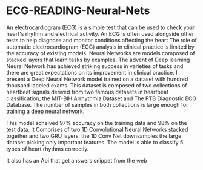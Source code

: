# ECG-READING-Neural-Nets

An electrocardiogram (ECG) is a simple test that can be used to check your heart's rhythm and electrical activity.
An ECG is often used alongside other tests to help diagnose and monitor conditions affecting the heart
The role of automatic electrocardiogram (ECG) analysis in clinical practice is limited by the accuracy of existing models.
Neural Networks are models composed of stacked layers that learn tasks by examples. The advent of Deep learning Neural Network has achieved striking success in varieties of tasks and there are great expectations on its improvement in clinical practice. 
I present a Deep Neural Network model trained on a dataset with  hundred thousand labeled exams. 
This dataset is composed of two collections of heartbeat signals derived from two famous datasets in heartbeat classification, the MIT-BIH Arrhythmia Dataset and The PTB Diagnostic ECG Database. The number of samples in both collections is large enough for training a deep neural network.

This model acheived 97% accuracy on the training data and 98% on the test data.
It Comprises of two 1D Convolutional Neural Networks stacked together and two GRU layers.
the 1D Conv Net downsamples the large dataset picking only important features.
The model is able to classify 5 types of heart rhythms correctly.

It also has an Api that get answers snippet from the web

